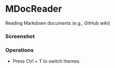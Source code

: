 # MDocReader
Reading Markdown documents (e.g., GitHub wiki)

### Screenshot

### Operations
- Press Ctrl + T to switch themes.